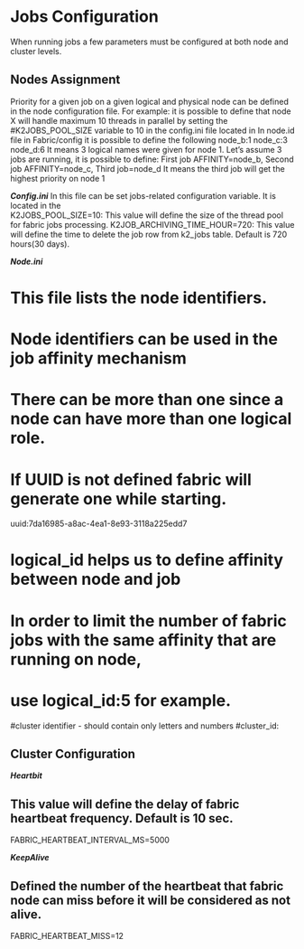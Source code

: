 # Jobs Configuration

When running jobs a few parameters must be configured at both node and cluster levels.


## Nodes Assignment
Priority for a given job on a given logical and physical node can be defined in the node configuration file.
For example: it is possible to define that node X will handle maximum 10 threads in parallel by setting the #K2JOBS_POOL_SIZE variable to 10 in the config.ini file located in
In node.id file in Fabric/config it is possible to define the following
node_b:1
node_c:3
node_d:6
It means 3 logical names were given for node 1.
Let’s assume 3 jobs are running, it is possible to define:
First job AFFINITY=node_b, Second job AFFINITY=node_c, Third job=node_d
It means the third job will get the highest priority on node 1

***Config.ini***
In this file can be set jobs-related configuration variable. It is located in the  
K2JOBS_POOL_SIZE=10: This value will define the size of the thread pool for fabric jobs processing. 
K2JOB_ARCHIVING_TIME_HOUR=720: This value will define the time to delete the job row from k2_jobs table. Default is 720 hours(30 days).


***Node.ini***
# This file lists the node identifiers.
# Node identifiers can be used in the job affinity mechanism
# There can be more than one since a node can have more than one logical role.

# If UUID is not defined fabric will generate one while starting.
uuid:7da16985-a8ac-4ea1-8e93-3118a225edd7

# logical_id helps us to define affinity between node and job
# In order to limit the number of fabric jobs with the same affinity that are running on node,
# use logical_id:5 for example.

#cluster identifier - should contain only letters and numbers
#cluster_id:


## Cluster Configuration

***Heartbit***
## This value will define the delay of fabric heartbeat frequency. Default is 10 sec.
FABRIC_HEARTBEAT_INTERVAL_MS=5000

***KeepAlive***
## Defined the number of the heartbeat that fabric node can miss before it will be considered as not alive.
FABRIC_HEARTBEAT_MISS=12



